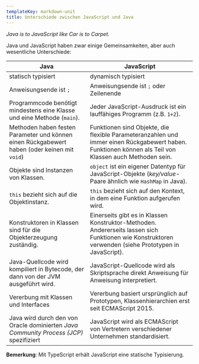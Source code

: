 ```yaml
---
templateKey: markdown-unit
title: Unterschiede zwischen JavaScript und Java
---
```


_Java is to JavaScript like Car is to Carpet._

Java und JavaScript haben zwar einige Gemeinsamkeiten, aber
auch wesentliche Unterschiede:

| Java                                                                                         | JavaScript                                                                                                                                             |
| -------------------------------------------------------------------------------------------- | ------------------------------------------------------------------------------------------------------------------------------------------------------ |
| statisch typisiert                                                                           | dynamisch typisiert                                                                                                                                    |
| Anweisungsende ist `;`                                                                       | Anweisungsende ist `;` oder Zeilenende                                                                                                                 |
| Programmcode benötigt mindestens eine Klasse und eine Methode (`main`).                      | Jeder JavaScript-Ausdruck ist ein lauffähiges Programm (z.B. `1+2`).                                                                                   |
| Methoden haben festen Parameter und können einen Rückgabewert haben (oder keinen mit `void`) | Funktionen sind Objekte, die flexible Parameteranzahlen und immer einen Rückgabewert haben. Funktionen können als Teil von Klassen auch Methoden sein. |
| Objekte sind Instanzen von Klassen.                                                          | `object` ist ein eigener Datentyp für JavaScript-Objekte (_key/value_-Paare ähnlich wie `HashMap` in Java).                                            |
| `this` bezieht sich auf die Objektinstanz.                                                   | `this` bezieht sich auf den Kontext, in dem eine Funktion aufgerufen wird.                                                                             |
| Konstruktoren in Klassen sind für die Objekterzeugung zuständig.                             | Einerseits gibt es in Klassen Konstruktor-Methoden. Andererseits lassen sich Funktionen wie Konstruktoren verwenden (siehe Prototypen in JavaScript).  |
| Java-Quellcode wird kompiliert in Bytecode, der dann von der JVM ausgeführt wird.            | JavaScript-Quellcode wird als Skriptsprache direkt Anweisung für Anweisung interpretiert.                                                              |
| Vererbung mit Klassen und Interfaces                                                         | Vererbung basiert ursprünglich auf Prototypen, Klassenhierarchien erst seit ECMAScript 2015.                                                           |
| Java wird durch den von Oracle dominierten _Java Community Process (JCP)_ spezifiziert       | JavaScript wird als ECMAScript von Vertretern verschiedener Unternehmen standardisiert.                                                                |

**Bemerkung**: Mit TypeScript erhält JavaScript eine statische Typisierung.
